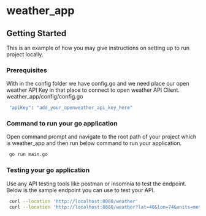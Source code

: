 # weather_app

<!-- GETTING STARTED -->
## Getting Started
This is an example of how you may give instructions on setting up to run project locally.

### Prerequisites
With in the config folder we have config.go and we need place our open weather API Key in that place to connect to open weather API Client.
weather_app/config/config.go
   ```sh
    "apiKey": "add_your_openweather_api_key_here"
   ```

### Command to run your go application
Open command prompt and navigate to the root path of your project which is weather_app and then run below command to run your application.
   ```sh
    go run main.go
   ```

### Testing your go application
Use any API testing tools like postman or insomnia to test the endpoint. Below is the sample endpoint you can use to test your API.
   ```sh
    curl --location 'http://localhost:8080/weather'
    curl --location 'http://localhost:8080/weather?lat=40&lon=74&units=metric'
   ```